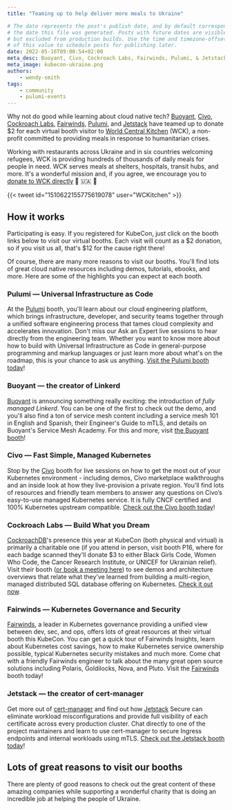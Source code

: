 ```yaml
---
title: "Teaming up to help deliver more meals to Ukraine"

# The date represents the post's publish date, and by default corresponds with
# the date this file was generated. Posts with future dates are visible in development,
# but excluded from production builds. Use the time and timezone-offset portions of
# of this value to schedule posts for publishing later.
date: 2022-05-16T09:00:54+02:00
meta_desc: Buoyant, Civo, Cockroach Labs, Fairwinds, Pulumi, & Jetstack team up to donate to World Central Kitchen to provide meals in response to humanitarian crises.
meta_image: kubecon-ukraine.png
authors:
    - wendy-smith
tags:
    - community
    - pulumi-events
---
```

Why not do good while learning about cloud native tech? [Buoyant](https://buoyant.io/), [Civo](https://www.civo.com/), [Cockroach Labs](https://www.cockroachlabs.com/), [Fairwinds](https://www.fairwinds.com/), [Pulumi](https://www.pulumi.com/), and [Jetstack](https://www.jetstack.io/) have teamed up to donate $2 for each virtual booth visitor to [World Central Kitchen](https://wck.org/) (WCK), a non-profit committed to providing meals in response to humanitarian crises.

<!--more-->
Working with restaurants across Ukraine and in six countries welcoming refugees, WCK is providing hundreds of thousands of daily meals for people in need. WCK serves meals at shelters, hospitals, transit hubs, and more. It's a wonderful mission and, if you agree, we encourage you to [donate to WCK directly](https://donate.wck.org/give/398293#!/donation/checkout) 💙 🇺🇦 💛

{{< tweet id="1510622155775619078" user="WCKitchen" >}}

## How it works

Participating is easy. If you registered for KubeCon, just click on the booth links below to visit our virtual booths. Each visit will count as a $2 donation, so if you visit us all, that's $12 for the cause right there!

Of course, there are many more reasons to visit our booths. You'll find lots of great cloud native resources including demos, tutorials, ebooks, and more. Here are some of the highlights you can expect at each booth.

### Pulumi — Universal Infrastructure as Code

At the [Pulumi](https://www.pulumi.com/) booth, you'll learn about our cloud engineering platform, which brings infrastructure, developer, and security teams together through a unified software engineering process that tames cloud complexity and accelerates innovation. Don't miss our Ask an Expert live sessions to hear directly from the engineering team. Whether you want to know more about how to build with Universal Infrastructure as Code in general-purpose programming and markup languages or just learn more about what's on the roadmap, this is your chance to ask us anything. [Visit the Pulumi booth today](https://bit.ly/3M5b6Qj)!

### Buoyant — the creator of Linkerd

[Buoyant](https://buoyant.io/) is announcing something really exciting: the introduction of *fully managed Linkerd*. You can be one of the first to check out the demo, and you'll also find a ton of service mesh content including a service mesh 101 in English and Spanish, their Engineer's Guide to mTLS, and details on Buoyant's Service Mesh Academy. For this and more, visit [the Buoyant booth](https://kubecon-cloudnativecon-europe.com/virtual-exhibitor/?v4b4342b0f72f3260e37d74de68eab433fee0c641d933e76d52be7eb34b211371656f07b5a54b2e522db3ac7b27c7d555=908815D44FE61A2E80915ACEC6E64FC9A625809715300E330E9CA19100987FDC5540D5D12FFF991541BCDBA641CF8FDC)!

### Civo — Fast Simple, Managed Kubernetes

Stop by the [Civo](https://www.civo.com/) booth for live sessions on how to get the most out of your Kubernetes environment - including demos, Civo marketplace walkthroughs and an inside look at how they live-provision a private region. You'll find lots of resources and friendly team members to answer any questions on Civo’s easy-to-use managed Kubernetes service. It is fully CNCF certified and 100% Kubernetes upstream compatible. [Check out the Civo booth today](http://civo.io/kubecon)!

### Cockroach Labs — Build What you Dream

[CockroachDB](https://www.cockroachlabs.com/)'s presence this year at KubeCon (both physical and virtual) is primarily a charitable one (if you attend in person, visit booth P16, where for each badge scanned they'll donate $3 to either Black Girls Code, Women Who Code, the Cancer Research Institute, or UNICEF for Ukrainian relief). Visit their booth ([or book a meeting here](https://www.cockroachlabs.com/guides/kubecon-emea-2022/)) to see demos and architecture overviews that relate what they’ve learned from building a multi-region, managed distributed SQL database offering on Kubernetes. [Check it out now](http://cockroachlabs.com/kubecon).

### Fairwinds — Kubernetes Governance and Security

[Fairwinds](http://www.fairwinds.com), a leader in Kubernetes governance providing a unified view between dev, sec, and ops, offers lots of great resources at their virtual booth this KubeCon. You can get a quick tour of Fairwinds Insights, learn about Kubernetes cost savings, how to make Kubernetes service ownership possible, typical Kubernetes security mistakes and much more. Come chat with a friendly Fairwinds engineer to talk about the many great open source solutions including Polaris, Goldilocks, Nova, and Pluto.  Visit the [Fairwinds](https://www.fairwinds.com/) booth today!

### Jetstack — the creator of cert-manager

Get more out of [cert-manager](https://cert-manager.io/) and find out how  [Jetstack](https://www.jetstack.io/) Secure can eliminate workload misconfigurations and provide full visibility of each certificate across every production cluster. Chat directly to one of the project maintainers and learn to use cert-manager to secure Ingress endpoints and internal workloads using mTLS. [Check out the Jetstack booth today](https://jetstack.io/kubecon)!

## Lots of great reasons to visit our booths

There are plenty of good reasons to check out the great content of these amazing companies while supporting a wonderful charity that is doing an incredible job at helping the people of Ukraine.
